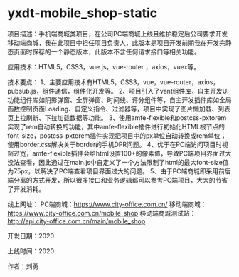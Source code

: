 # yxdt-mobile_shop-static
项目描述：手机端商城类项目，在公司PC端商城上线且维护稳定后公司要求开发移动端商城，我在此项目中担任项目负责人，此版本是项目开发前期我在开发完静态页面时保存的一个静态版本，此版本不含任何请求接口等相关功能。

应用技术：HTML5，CSS3，vue.js，vue-router ，axios，vuex等。

技术要点：
1、主要应用技术有HTML5，CSS3，vue，vue-router，axios，pubsub.js，组件通信，组件化开发等。
2、项目引入了vant组件库，自主开发UI功能组件库如阴影弹窗、全屏弹窗、时间线、评分组件等，自主开发插件库如全局函数控制页面Loading、自定义指令、过滤器等，项目中实现了图片懒加载、列表页上拉刷新、下拉加载数据等功能。
3、使用amfe-flexible和postcss-pxtorem实现了rem自动转换的功能，其中amfe-flexible插件进行初始化HTML根节点的font-size，postcss-pxtorem插件实现把项目中的px单位自动转换成rem单位；使用border.css解决关于border的手机DPR问题。
4、优于在PC端访问项目时视窗过宽，amfe-flexible插件会给html设置100+的像素值，导致PC端项目界面过大没法查看，因此通过在main.js中自定义了一个方法限制了html的最大font-size值为75px，以解决了PC端查看项目界面过大的问题。
5、由于PC端商城即采用前后端分离的方式开发，所以很多接口和业务逻辑都可以参考PC端项目，大大的节省了开发消耗。

线上网址：
  PC端商城：https://www.city-office.com.cn/
  移动端商城：https://www.city-office.com.cn/mobile_shop
  移动端商城测试站：http://api.city-office.com.cn/main/mobile_shop

开发日期：2020

上线时间：2020

作者：刘勇
